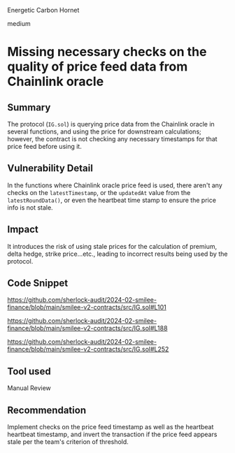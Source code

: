 Energetic Carbon Hornet

medium

# Missing necessary checks on the quality of price feed data from Chainlink oracle

## Summary
The protocol (`IG.sol`) is querying price data from the Chainlink oracle in several functions, and using the price for downstream calculations; however, the contract is not checking any necessary timestamps for that price feed before using it.

## Vulnerability Detail
In the functions where Chainlink oracle price feed is used, there aren't any checks on the `latestTimestamp`, or the `updatedAt` value from the `latestRoundData()`, or even the heartbeat time stamp to ensure the price info is not stale.

## Impact
It introduces the risk of using stale prices for the calculation of premium, delta hedge, strike price...etc., leading to incorrect results being used by the protocol.

## Code Snippet
https://github.com/sherlock-audit/2024-02-smilee-finance/blob/main/smilee-v2-contracts/src/IG.sol#L101

https://github.com/sherlock-audit/2024-02-smilee-finance/blob/main/smilee-v2-contracts/src/IG.sol#L188

https://github.com/sherlock-audit/2024-02-smilee-finance/blob/main/smilee-v2-contracts/src/IG.sol#L252

## Tool used

Manual Review

## Recommendation
Implement checks on the price feed timestamp as well as the heartbeat heartbeat timestamp, and invert the transaction if the price feed appears stale per the team's criterion of threshold. 
